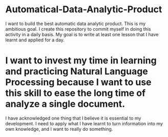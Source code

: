 # Automatical-Data-Analytic-Product
I want to build the best automatic data analytic product. This is my ambitious goal. I create this repository to commit myself in doing this activity in a daily basis. My goal is to write at least one lesson that I have learnt and applied for a day.

# I want to invest my time in learning and practicing Natural Language Processing because I want to use this skill to ease the long time of analyze a single document.

I have acknowledged one thing that I believe it is essential to my development. I need to apply what I have learnt to turn information into my own knowledge, and I want to really do something.
